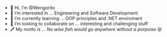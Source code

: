 - 👋 Hi, I’m @Wengorito
- 👀 I’m interested in ... Engineering and Software Development
- 🌱 I’m currently learning ... OOP principles and .NET enviroment
- 💞️ I’m looking to collaborate on ... interesting and challenging stuff
- 🖊️ My motto is ... _No wise fish would go anywhere without a porpoise_ 😝

<!---
Wengorito/Wengorito is a ✨ special ✨ repository because its `README.md` (this file) appears on your GitHub profile.
You can click the Preview link to take a look at your changes.
--->
